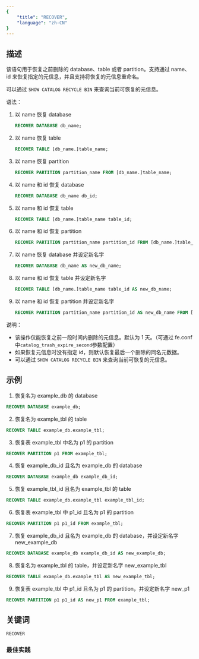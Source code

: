 ```yaml
---
{
    "title": "RECOVER",
    "language": "zh-CN"
}
---
```


<!--
Licensed to the Apache Software Foundation (ASF) under one
or more contributor license agreements.  See the NOTICE file
distributed with this work for additional information
regarding copyright ownership.  The ASF licenses this file
to you under the Apache License, Version 2.0 (the
"License"); you may not use this file except in compliance
with the License.  You may obtain a copy of the License at

  http://www.apache.org/licenses/LICENSE-2.0

Unless required by applicable law or agreed to in writing,
software distributed under the License is distributed on an
"AS IS" BASIS, WITHOUT WARRANTIES OR CONDITIONS OF ANY
KIND, either express or implied.  See the License for the
specific language governing permissions and limitations
under the License.
-->





## 描述

该语句用于恢复之前删除的 database、table 或者 partition。支持通过 name、id 来恢复指定的元信息，并且支持将恢复的元信息重命名。

可以通过 `SHOW CATALOG RECYCLE BIN` 来查询当前可恢复的元信息。

语法：

1. 以 name 恢复 database

   ```sql
   RECOVER DATABASE db_name;
   ```

2. 以 name 恢复 table

   ```sql
   RECOVER TABLE [db_name.]table_name;
   ```

3. 以 name 恢复 partition

   ```sql
   RECOVER PARTITION partition_name FROM [db_name.]table_name;
   ```

4. 以 name 和 id 恢复 database

   ```sql
   RECOVER DATABASE db_name db_id;
   ```

5. 以 name 和 id 恢复 table

   ```sql
   RECOVER TABLE [db_name.]table_name table_id;
   ```

6. 以 name 和 id 恢复 partition

   ```sql
   RECOVER PARTITION partition_name partition_id FROM [db_name.]table_name;
   ```   

7. 以 name 恢复 database 并设定新名字

   ```sql
   RECOVER DATABASE db_name AS new_db_name;
   ```

8. 以 name 和 id 恢复 table 并设定新名字

   ```sql
   RECOVER TABLE [db_name.]table_name table_id AS new_db_name;
   ```

9. 以 name 和 id 恢复 partition 并设定新名字

   ```sql
   RECOVER PARTITION partition_name partition_id AS new_db_name FROM [db_name.]table_name;
   ```  

说明：

- 该操作仅能恢复之前一段时间内删除的元信息。默认为 1 天。（可通过 fe.conf 中`catalog_trash_expire_second`参数配置）
- 如果恢复元信息时没有指定 id，则默认恢复最后一个删除的同名元数据。
- 可以通过 `SHOW CATALOG RECYCLE BIN` 来查询当前可恢复的元信息。

## 示例

1. 恢复名为 example_db 的 database

```sql
RECOVER DATABASE example_db;
```

2. 恢复名为 example_tbl 的 table

```sql
RECOVER TABLE example_db.example_tbl;
```

3. 恢复表 example_tbl 中名为 p1 的 partition

```sql
RECOVER PARTITION p1 FROM example_tbl;
```

4. 恢复 example_db_id 且名为 example_db 的 database

```sql
RECOVER DATABASE example_db example_db_id;
```

5. 恢复 example_tbl_id 且名为 example_tbl 的 table

```sql
RECOVER TABLE example_db.example_tbl example_tbl_id;
```

6. 恢复表 example_tbl 中 p1_id 且名为 p1 的 partition

```sql
RECOVER PARTITION p1 p1_id FROM example_tbl;
```

7. 恢复 example_db_id 且名为 example_db 的 database，并设定新名字 new_example_db

```sql
RECOVER DATABASE example_db example_db_id AS new_example_db;
```

8. 恢复名为 example_tbl 的 table，并设定新名字 new_example_tbl

```sql
RECOVER TABLE example_db.example_tbl AS new_example_tbl;
```

9. 恢复表 example_tbl 中 p1_id 且名为 p1 的 partition，并设定新名字 new_p1

```sql
RECOVER PARTITION p1 p1_id AS new_p1 FROM example_tbl;
```

## 关键词

    RECOVER

### 最佳实践


